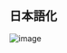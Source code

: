 ## 日本語化
![image](https://user-images.githubusercontent.com/1501327/162857932-639f3c77-871c-498a-981a-0eebc07a69d5.png)
